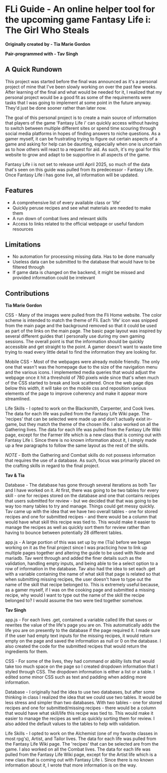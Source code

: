 # FLi Guide - An online helper tool for the upcoming game Fantasy Life i: The Girl Who Steals 

 **Originally created by - Tia Marie Gordon**

 **Pair-programmed with - Tav Singh**

## A Quick Rundown

This project was started before the final was announced as it's a personal project of mine that I've been slowly working on over the past few weeks. After learning of the final and what would be needed for it, I realized that my personal project would be a good fit as some of the requirements were tasks that I was going to implement at some point in the future anyway. They'd just be done sooner rather than later now.

The goal of this personal project is to create a main source of information that players of the game 'Fantasy Life i' can quickly access without having to switch between multiple different sites or spend time scouring through social media platforms in hopes of finding answers to niche questions. As a gamer myself, it can be frustrating trying to figure out certain aspects of a game and asking for help can be daunting, especially when one is uncertain as to how others will react to a request for aid. As such, it's my goal for this website to grow and adapt to be supportive in all aspects of the game.

Fantasy Life i is not set to release until April 2025, so much of the data that's seen on this guide was pulled from its predecessor - Fantasy Life. Once Fantasy Life i has gone live, all information will be updated.

## Features
* A comprehensive list of every available class or 'life'
* Quickly peruse recipes and see what materials are needed to make them
* A run down of combat lives and relevant skills
* Access to links related to the official webpage or useful fandom resources

## Limitations
* No automation for processing missing data. Has to be done manually
* Useless data can be submitted to the database that would have to be filtered through
* If game data is changed on the backend, it might be missed and provided information could be irrelevant

## Contributions

**Tia Marie Gordon**

CSS - Many of the images were pulled from the Fli Home website. The color scheme is intended to match the theme of Fli. Each 'life' icon was snipped from the main page and the background removed so that it could be used as part of the links on the main page. The basic page layout was inspired by several different guides that I personally use during my own gaming sessions. The overall point is that the information should be quickly accessible and get straight to the point. A gamer doesn't want to waste time trying to read every little detail to find the information they are looking for.

Mobile CSS - Most of the webpages were already mobile friendly. The only one that wasn't was the homepage due to the size of the navigation menu and the various icons. I implemented media queries that would adjust the webpage once it hit a threshold of 780 pixels wide since that's when much of the CSS started to break and look scattered. Once the web page dips below this width, it will take on the mobile css and reposition various elements of the page to improve coherency and make it appear more streamlined.

Life Skills - I opted to work on the Blacksmith, Carpenter, and Cook lives. The data for each life was pulled from the Fantasy Life Wiki page. The 'recipes' that can be selected were made up and don't actually exist in-game, but they match the theme of the chosen life. I also worked on all the Gathering lives. The data for each life was pulled from the Fantasy Life Wiki page, except for the Farmer life which is a new class that is coming out with Fantasy Life i. Since there is no known information about it, I simply made up a few paragraphs to follow the same layout as the rest of the skills.

*NOTE* - Both the Gathering and Combat skills do not possess information that requires the use of a database. As such, focus was primarily placed on the crafting skills in regard to the final project.

**Tav & Tia**

Database - The database has gone through several iterations as both Tav and I have worked on it. At first, there was going to be two tables for every skill - one for recipes stored on the database and one that contains recipes that users submitted for review - but we decided that that was going to be way too many tables to try and manage. Things could get messy quickly. Tav came up with the idea that we have two overall tables - one for stored recipes and one for submitted recipes - and there would be a column that would have what skill this recipe was tied to. This would make it easier to manage the recipes as well as quickly sort them for review rather than having to bounce between potentially 28 different tables.

app.js - A large portion of this was set up by me (Tia) before we began working on it as the final project since I was practicing how to link up multiple pages together and altering the guide to be used with Node and mariadb. Tav went through and added the finer details such as the validation, handling empty inputs, and being able to tie a select option to a row of information in the database. Tav also had the idea to set each .get with a variable containing the name of what skill that page is related so that when submitting missing recipes, the user doesn't have to type out the name of the skill that recipe belonged to. This is extremely useful because, as a gamer myself, if I was on the cooking page and submitted a missing recipe, why would I want to type out the name of the skill the recipe belonged to? I would assume the two were tied together somehow.

**Tav Singh**

app.js - For each lives .get, contained a variable called life that saves or rewrites the value of the life's page you are on. This automatically adds the life you are on presently to the database if the page required it. I made sure if the user had empty text inputs for the missing recipes, it would return empty on the page and saved the information as null or 0 on the database. I also created the code for the submitted recipes that would return the ingredients for them.

CSS - For some of the lives, they had command or ability lists that would take too much space on the page so I created dropdown information that I styled through CSS. The dropdown information is either a list or a table. I edited some minor CSS such as text and padding when adding more information.

Database - I originally had the idea to use two databases, but after some thinking in class I realized the idea that we could use two tables. It would be less stress and simpler than two databases. With two tables - one for stored recipes and one for submitted/missing recipes - there would be a column that would have what skill/life this recipe was tied to. This would make it easier to manage the recipes as well as quickly sorting them for review. I also added the default values to the tables to help with validation.

Life Skills - I opted to work on the Alchemist (one of my favorite classes in most rpg's), Artist, and Tailor lives. The data for each life was pulled from the Fantasy Life Wiki page. The 'recipes' that can be selected are from the game. I also worked on all the Combat lives. The data for each life was pulled from the Fantasy Life Wiki page, except for the Artist life which is a new class that is coming out with Fantasy Life i. Since there is no known information about it, I wrote that more information is on the way.

